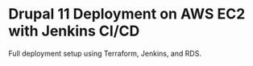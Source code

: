 # Drupal 11 Deployment on AWS EC2 with Jenkins CI/CD

Full deployment setup using Terraform, Jenkins, and RDS.
